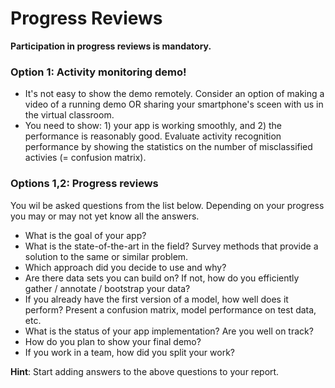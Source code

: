 # Progress Reviews

__Participation in progress reviews is mandatory.__


### Option 1: Activity monitoring demo!
*    It's not easy to show the demo remotely. Consider an option of making a video of a running demo OR sharing your smartphone's sceen with us in the virtual classroom.
*    You need to show: 1) your app is working smoothly, and 2) the performance is reasonably good. Evaluate activity recognition performance by showing the statistics on the number of misclassified activies (= confusion matrix).

### Options 1,2: Progress reviews

You wil be asked questions from the list below. Depending on your progress you may or may not yet know all the answers.
 
*    What is the goal of your app?
*    What is the state-of-the-art in the field? Survey methods that provide a solution to the same or similar problem. 
*    Which approach did you decide to use and why?
*    Are there data sets you can build on? If not, how do you efficiently gather / annotate / bootstrap your data?
*    If you already have the first version of a model, how well does it perform? Present a confusion matrix, model performance on test data, etc.
*    What is the status of your app implementation? Are you well on track?
*    How do you plan to show your final demo?
*    If you work in a team, how did you split your work?

__Hint__: Start adding answers to the above questions to your report.
